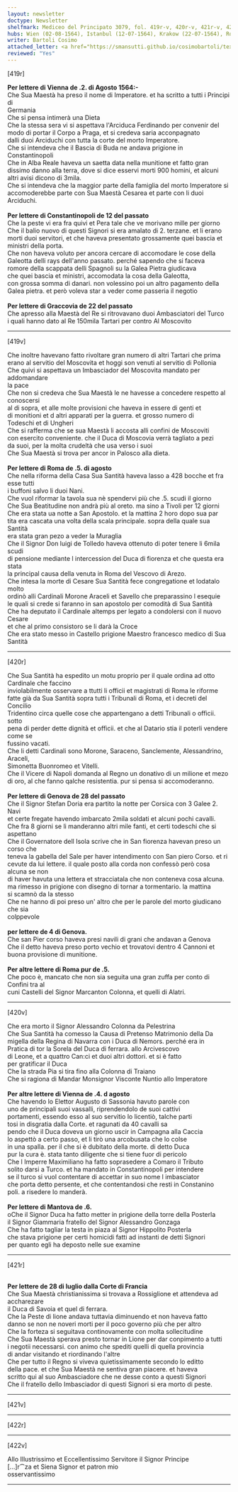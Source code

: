 ```yaml
---
layout: newsletter
doctype: Newsletter
shelfmark: Mediceo del Principato 3079, fol. 419r-v, 420r-v, 421r-v, 422r-v
hubs: Wien (02-08-1564), Istanbul (12-07-1564), Krakow (22-07-1564), Roma (05-08-1564), Genova (28-07-1564), Genova (04-08-1564), Roma (05-08-1564), Wien (04-08-1564), Mantova (06-08-1564), French Court (28-07-1564)
writer: Bartoli Cosimo
attached_letter: <a href="https://smansutti.github.io/cosimobartoli/texts/TBD/">TBD</a>
reviewed: "Yes"
---
```


[419r]  
  
  
<strong>Per lettere di Vienna de .2. di Agosto 1564:-</strong>  
Che Sua Maestà ha preso il nome di Imperatore. et ha scritto a tutti i Principi di  
Germania  
Che si pensa intimerà una Dieta  
Che la stessa sera vi si aspettava l'Arciduca Ferdinando per convenir del  
modo di portar il Corpo a Praga, et si credeva saria acconpagnato  
dalli duoi Arciduchi con tutta la corte del morto Imperatore.  
Che si intendeva che il Bascia di Buda ne andava prigione in  
Constantinopoli  
Che in Alba Reale haveva un saetta data nella munitione et fatto gran  
dissimo danno alla terra, dove si dice esservi morti 900 homini, et alcuni  
altri avisi dicono di 3mila.  
Che si intendeva che la maggior parte della famiglia del morto Imperatore si  
accomoderebbe parte con Sua Maestà Cesarea et parte con li duoi Arciduchi.  
<br/><strong>Per lettere di Constantinopoli de 12 del passato</strong>  
Che la peste vi era fra quivi et Pera tale che ve morivano mille per giorno  
Che il balio nuovo di questi Signori si era amalato di 2. terzane. et li erano  
morti duoi servitori, et che haveva presentato grossamente quei bascia et  
ministri della porta.  
Che non haveva voluto per ancora cercare di accomodare le cose della  
Galeotta delli rays dell'anno passato. perché sapendo che si faceva  
romore della scappata delli Spagnoli su la Galea Pietra giudicava  
che quei bascia et ministri, accomodata la cosa della Galeotta,  
con grossa somma di danari. non volessino poi un altro pagamento della  
Galea pietra. et però voleva star a veder come passeria il negotio  
<br/><strong>Per lettere di Graccovia de 22 del passato</strong>  
Che apresso alla Maestà del Re si ritrovavano duoi Ambasciatori del Turco  
i quali hanno dato al Re 150mila Tartari per contro Al Moscovito  
  
---  

[419v]  
  
  
Che inoltre havevano fatto rivoltare gran numero di altri Tartari che prima  
erano al servitio del Moscovita et hoggi son venuti al servitio di Pollonia  
Che quivi si aspettava un Imbasciador del Moscovita mandato per addomandare  
la pace  
Che non si credeva che Sua Maestà le ne havesse a concedere respetto al conoscersi  
al di sopra, et alle molte provisioni che haveva in essere di genti et  
di monitioni et d altri apparati per la guerra. et grosso numero di  
Todeschi et di Ungheri  
Che si rafferma che se sua Maestà li accosta alli confini de Moscoviti  
con esercito conveniente. che il Duca di Moscovia verrà tagliato a pezi  
da suoi, per la molta crudeltà che usa verso i suoi  
Che Sua Maestà si trova per ancor in Palosco alla dieta.  
<br/><strong>Per lettere di Roma de .5. di agosto</strong>  
Che nella riforma della Casa Sua Santità haveva lasso a 428 bocche et fra esse tutti  
i buffoni salvo li duoi Nani.  
Che vuol riformar la tavola sua nè spendervi più che .5. scudi il giorno  
Che Sua Beatitudine non andrà più al oreto. ma sino a Tivoli per 12 giorni  
Che era stata ua notte a San Apostolo. et la mattina 2 horo dopo sua par  
tita era cascata una volta della scala principale. sopra della quale sua Santità  
era stata gran pezo a veder la Muraglia  
Che il Signor Don luigi de Tolledo haveva ottenuto di poter tenere li 6mila scudi  
di pensione mediante l intercession del Duca di fiorenza et che questa era stata  
la principal causa della venuta in Roma del Vescovo di Arezo.  
Che intesa la morte di Cesare Sua Santità fece congregatione et lodatalo molto  
ordinò alli Cardinali Morone Araceli et Savello che preparassino l esequie  
le quali si crede si faranno in san apostolo per comodità di Sua Santità  
Che ha deputato il Cardinale altemps per legato a condolersi con il nuovo Cesare  
et che al primo consistoro se li darà la Croce  
Che era stato messo in Castello prigione Maestro francesco medico di Sua Santità  
  
---  

[420r]  
  
  
Che Sua Santità ha espedito un motu proprio per il quale ordina ad otto Cardinale che faccino  
inviolabilmente osservare a ttutti li officii et magistrati di Roma le riforme  
fatte già da Sua Santità sopra tutti i Tribunali di Roma, et i decreti del Concilio  
Tridentino circa quelle cose che appartengano a detti Tribunali o officii. sotto  
pena di perder dette dignità et officii. et che al Datario stia il poterli vendere come se  
fussino vacati.  
Che li detti Cardinali sono Morone, Saraceno, Sanclemente, Alessandrino, Araceli,  
Simonetta Buonromeo et Vitelli.  
Che il Vicere di Napoli domanda al Regno un donativo di un milione et mezo  
di oro, al che fanno qalche resistentia. pur si pensa si accomoderanno.  
<br/><strong>Per lettere di Genova de 28 del passato</strong>  
Che il Signor Stefan Doria era partito la notte per Corsica con 3 Galee 2. Navi  
et certe fregate havendo imbarcato 2mila soldati et alcuni pochi cavalli.  
Che fra 8 giorni se li manderanno altri mile fanti, et certi todeschi che si  
aspettano  
Che il Governatore dell Isola scrive che in San fiorenza havevan preso un corso che  
teneva la gabella del Sale per haver intendimento con San piero Corso. et ri  
cevute da lui lettere. il quale posto alla corda non confessò però cosa alcuna se non  
di haver havuta una lettera et stracciatala che non conteneva cosa alcuna.  
ma rimesso in prigione con disegno di tornar a tormentario. la mattina  
si scamnò da Ia stesso  
Che ne hanno di poi preso un' altro che per le parole del morto giudicano che sia  
colppevole  
<br/><strong>per lettere de 4 di Genova.</strong>  
Che san Pier corso haveva presi navili di grani che andavan a Genova  
Che il detto haveva preso porto vechio et trovatovi dentro 4 Cannoni et  
buona provisione di munitione.  
<br/><strong>Per altre lettere di Roma pur de .5.</strong>  
Che poco è, mancato che non sia seguita una gran zuffa per conto di Confini tra al  
cuni Castelli del Signor Marcanton Colonna, et quelli di Alatri.  
  
---  

[420v]  
  
  
Che era morto il Signor Alessandro Colonna da Pelestrina  
Che Sua Santità ha comesso la Causa di Pretenso Matrimonio della Da  
migella della Regina di Navarra con i Duca di Nemors. perché era in  
Pratica di tor la Sorela del Duca di ferrara. allo Arcivescovo  
di Leone, et a quattro Can:ci et duoi altri dottori. et si è fatto  
per gratificar il Duca  
Che la strada Pia si tira fino alla Colonna di Traiano  
Che si ragiona di Mandar Monsignor Visconte Nuntio allo Imperatore  
<br/><strong>Per altre lettere di Vienna de .4. d agosto</strong>  
Che havendo lo Elettor Augusto di Sassonia havuto parole con  
uno de principali suoi vassalli, riprendendolo de suoi cattivi  
portamenti, essendo esso al suo servitio lo licentiò, talche parti  
tosi in disgratia dalla Corte. et ragunati da 40 cavalli sa  
pendo che il Duca doveva un giorno uscir in Campagna alla Caccia  
lo aspettò a certo passo, et li tirò una arcobusata che lo colse  
in una spalla. per il che si è dubitato della morte. di detto Duca  
pur la cura è. stata tanto diligente che si tiene fuor di pericolo  
Che l Imperre Maximiliano ha fatto soprasedere a Comaro il Tributo  
solito darsi a Turco. et ha mandato in Constantinopoli per intendere  
se il turco si vuol contentare di accettar in suo nome l imbasciator  
che porta detto persente, et che contentandosi che resti in Constanino  
poli. a risedere lo manderà.  
<br/><strong>Per lettere di Mantova de .6.</strong>  
oChe il Signor Duca ha fatto metter in prigione della torre della Posterla  
il Signor Giammaria fratello del Signor Alessandro Gonzaga  
Che ha fatto tagliar la testa in piaza al Signor Hippolito Posterla  
che stava prigione per certi homicidi fatti ad instanti de detti Signori  
per quanto egli ha deposto nelle sue examine  
  
---  

[421r]  
  
  
<br/><strong>Per lettere de 28 di luglio dalla Corte di Francia</strong>  
Che Sua Maestà christianissima si trovava a Rossiglione et attendeva ad accharezare  
il Duca di Savoia et quel di ferrara.  
Che la Peste di lione andava tuttavia diminuendo et non haveva fatto  
danno se non ne noveri morti per il poco governo più che per altro  
Che la forteza si seguitava continovamente con molta sollecitudine  
Che Sua Maestà sperava presto tornar in Lione per dar conpimento a tutti  
i negotii necessarsi. con animo che spediti quelli di quella provincia  
di andar visitando et riordinando l'altre  
Che per tutto il Regno si viveva quietissimamente secondo lo editto  
della pace. et che Sua Maestà ne sentiva gran piacere. et haveva  
scritto qui al suo Ambasciadore che ne desse conto a questi Signori  
Che il fratello dello Imbasciador di questi Signori si era morto di peste.  
  
---  

[421v]  
  
  
  
---  

[422r]  
  
  
  
---  

[422v]  
  
  
Allo Illustrissimo et Eccellentissimo Servitore il Signor Principe  
[...]r⁀za et Siena Signor et patron mio  
osservantissimo  
  
---  

